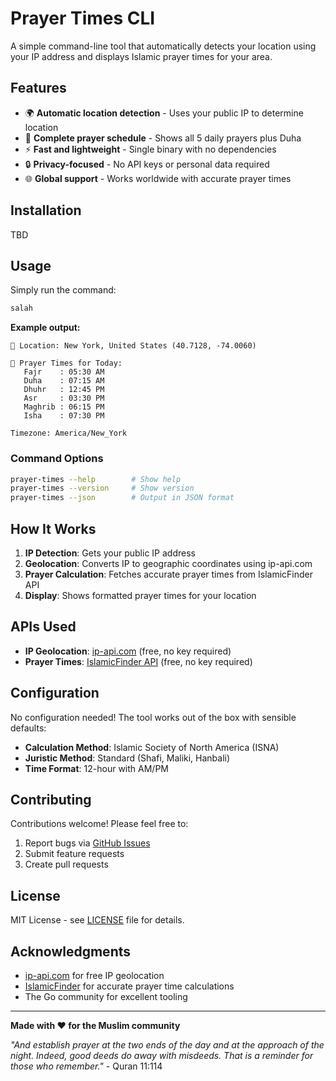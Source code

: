 # Prayer Times CLI

A simple command-line tool that automatically detects your location using your IP address and displays Islamic prayer times for your area.

## Features

- 🌍 **Automatic location detection** - Uses your public IP to determine location
- 🕌 **Complete prayer schedule** - Shows all 5 daily prayers plus Duha
- ⚡ **Fast and lightweight** - Single binary with no dependencies
- 🔒 **Privacy-focused** - No API keys or personal data required
- 🌐 **Global support** - Works worldwide with accurate prayer times

## Installation

TBD

## Usage

Simply run the command:

```bash
salah
```

**Example output:**
```
📍 Location: New York, United States (40.7128, -74.0060)

🕌 Prayer Times for Today:
   Fajr    : 05:30 AM
   Duha    : 07:15 AM
   Dhuhr   : 12:45 PM
   Asr     : 03:30 PM
   Maghrib : 06:15 PM
   Isha    : 07:30 PM

Timezone: America/New_York
```

### Command Options

```bash
prayer-times --help        # Show help
prayer-times --version     # Show version
prayer-times --json        # Output in JSON format
```

## How It Works

1. **IP Detection**: Gets your public IP address
2. **Geolocation**: Converts IP to geographic coordinates using ip-api.com
3. **Prayer Calculation**: Fetches accurate prayer times from IslamicFinder API
4. **Display**: Shows formatted prayer times for your location

## APIs Used

- **IP Geolocation**: [ip-api.com](http://ip-api.com) (free, no key required)
- **Prayer Times**: [IslamicFinder API](https://islamicfinder.us) (free, no key required)

## Configuration

No configuration needed! The tool works out of the box with sensible defaults:

- **Calculation Method**: Islamic Society of North America (ISNA)
- **Juristic Method**: Standard (Shafi, Maliki, Hanbali)
- **Time Format**: 12-hour with AM/PM

## Contributing

Contributions welcome! Please feel free to:

1. Report bugs via [GitHub Issues](https://github.com/yourusername/prayer-times/issues)
2. Submit feature requests
3. Create pull requests

## License

MIT License - see [LICENSE](LICENSE) file for details.

## Acknowledgments

- [ip-api.com](https://httpbin.org/ip) for free IP geolocation
- [IslamicFinder](https://islamicfinder.us) for accurate prayer time calculations
- The Go community for excellent tooling

---

**Made with ❤️ for the Muslim community**

*"And establish prayer at the two ends of the day and at the approach of the night. Indeed, good deeds do away with misdeeds. That is a reminder for those who remember."* - Quran 11:114
